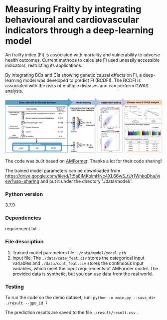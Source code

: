 # Measuring Frailty by integrating behavioural and cardiovascular indicators through a deep-learning model
An frailty index (FI) is associated with mortality and vulnerability to adverse health outcomes. Current methods to calculate FI used uneasily accessible indicators, restricting its applications. 

By integrating BCs and CIs showing genetic causal effects on FI, a deep-learning model was developed to predict FI (BCDFI). The BCDFI is associated with the risks of multiple diseases and can perform GWAS analysis. 


<p align='center'>
<img src="./Figs/BCDFI.jpg" alt="architecture"/>
</p>


The code was built based on [AMFormer](https://github.com/aigc-apps/AMFormer/). Thanks a lot for their code sharing!

The trained model parameters can be downloaded from https://drive.google.com/file/d/1t5a8IMKolmHNc4XL66wS_tUr1WnkqDha/view?usp=sharing and put it under the directory './data/model/'.

### Python version
3.7.9
### Dependencies
requirement.txt
### File description
1) Trained model parameters file: `./data/model/model.pth`
2) Input file: The `./data/cate_feat.csv` stores the categorical input variables and `./data/cont_feat.csv` stores the continuous input variables, which meet the input requirements of AMFormer model. The provided data is synthetic, but you can use data from the real world.

### Testing
To run the code on the demo dataset, run:
`python -u main.py --save_dir ./result --gpu_id 7`


The prediction results are saved to the file `./result/result.csv` .



